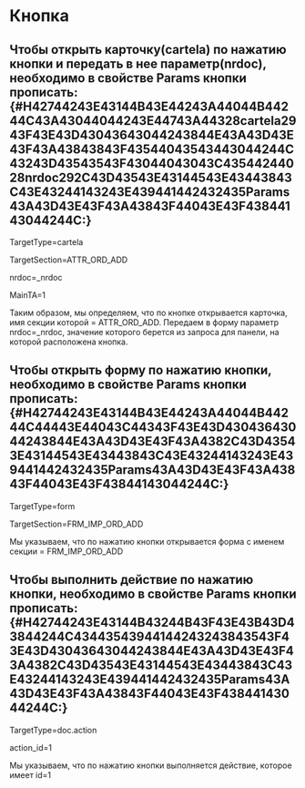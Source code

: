 # Кнопка

## Чтобы открыть карточку\(cartela\) по нажатию кнопки и передать в нее параметр\(nrdoc\), необходимо в свойстве Params кнопки прописать: {#H42744243E43144B43E44243A44044B44244C43A43044044243E44743A44328cartela2943F43E43D43043643044243844E43A43D43E43F43A43843843F43544043543443044244C43243D43543543F43044043043C43544244028nrdoc292C43D43543E43144543E43443843C43E43244143243E439441442432435Params43A43D43E43F43A43843F44043E43F43844143044244C:}

TargetType=cartela

TargetSection=ATTR\_ORD\_ADD

nrdoc=\_nrdoc

MainTA=1

Таким образом, мы определяем, что по кнопке открывается карточка, имя секции которой = ATTR\_ORD\_ADD. Передаем в форму параметр nrdoc=\_nrdoc, значение которого берется из запроса для панели, на которой расположена кнопка.

## Чтобы открыть форму по нажатию кнопки, необходимо в свойстве Params кнопки прописать: {#H42744243E43144B43E44243A44044B44244C44443E44043C44343F43E43D43043643044243844E43A43D43E43F43A4382C43D43543E43144543E43443843C43E43244143243E439441442432435Params43A43D43E43F43A43843F44043E43F43844143044244C:}

TargetType=form

TargetSection=FRM\_IMP\_ORD\_ADD

Мы указываем, что по нажатию кнопки открывается форма с именем секции = FRM\_IMP\_ORD\_ADD

## Чтобы выполнить действие по нажатию кнопки, необходимо в свойстве Params кнопки прописать: {#H42744243E43144B43244B43F43E43B43D43844244C43443543944144243243843543F43E43D43043643044243844E43A43D43E43F43A4382C43D43543E43144543E43443843C43E43244143243E439441442432435Params43A43D43E43F43A43843F44043E43F43844143044244C:}

TargetType=doc.action

action\_id=1

Мы указываем, что по нажатию кнопки выполняется действие, которое имеет id=1


